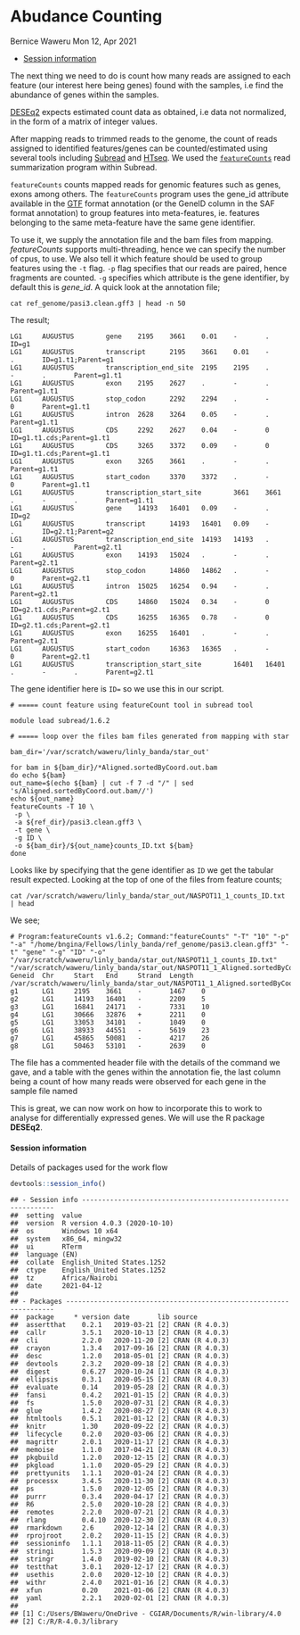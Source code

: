 Abudance Counting
================
Bernice Waweru
Mon 12, Apr 2021

-   [Session information](#session-information)

The next thing we need to do is count how many reads are assigned to
each feature (our interest here being genes) found with the samples, i.e
find the abundance of genes within the samples.

[DESEq2](https://genomebiology.biomedcentral.com/articles/10.1186/s13059-014-0550-8)
expects estimated count data as obtained, i.e data not normalized, in
the form of a matrix of integer values.

After mapping reads to trimmed reads to the genome, the count of reads
assigned to identified features/genes can be counted/estimated using
several tools including [Subread](http://bioinf.wehi.edu.au/subread/)
and [HTseq](https://htseq.readthedocs.io/en/master/). We used the
[`featureCounts`](http://bioinf.wehi.edu.au/featureCounts/) read
summarization program within Subread.

`featureCounts` counts mapped reads for genomic features such as genes,
exons among others. The `featureCounts` program uses the gene\_id
attribute available in the [GTF](https://mblab.wustl.edu/GTF22.html)
format annotation (or the GeneID column in the SAF format annotation) to
group features into meta-features, ie. features belonging to the same
meta-feature have the same gene identifier.

To use it, we supply the annotation file and the bam files from mapping.
*featureCounts* supports multi-threading, hence we can specify the
number of cpus, to use. We also tell it which feature should be used to
group features using the `-t` flag. `-p` flag specifies that our reads
are paired, hence fragments are counted. `-g` specifies which attribute
is the gene identifier, by default this is *gene\_id*. A quick look at
the annotation file;

    cat ref_genome/pasi3.clean.gff3 | head -n 50

The result;

    LG1     AUGUSTUS        gene    2195    3661    0.01    -       .       ID=g1
    LG1     AUGUSTUS        transcript      2195    3661    0.01    -       .       ID=g1.t1;Parent=g1
    LG1     AUGUSTUS        transcription_end_site  2195    2195    .       -       .       Parent=g1.t1
    LG1     AUGUSTUS        exon    2195    2627    .       -       .       Parent=g1.t1
    LG1     AUGUSTUS        stop_codon      2292    2294    .       -       0       Parent=g1.t1
    LG1     AUGUSTUS        intron  2628    3264    0.05    -       .       Parent=g1.t1
    LG1     AUGUSTUS        CDS     2292    2627    0.04    -       0       ID=g1.t1.cds;Parent=g1.t1
    LG1     AUGUSTUS        CDS     3265    3372    0.09    -       0       ID=g1.t1.cds;Parent=g1.t1
    LG1     AUGUSTUS        exon    3265    3661    .       -       .       Parent=g1.t1
    LG1     AUGUSTUS        start_codon     3370    3372    .       -       0       Parent=g1.t1
    LG1     AUGUSTUS        transcription_start_site        3661    3661    .       -       .       Parent=g1.t1
    LG1     AUGUSTUS        gene    14193   16401   0.09    -       .       ID=g2
    LG1     AUGUSTUS        transcript      14193   16401   0.09    -       .       ID=g2.t1;Parent=g2
    LG1     AUGUSTUS        transcription_end_site  14193   14193   .       -       .       Parent=g2.t1
    LG1     AUGUSTUS        exon    14193   15024   .       -       .       Parent=g2.t1
    LG1     AUGUSTUS        stop_codon      14860   14862   .       -       0       Parent=g2.t1
    LG1     AUGUSTUS        intron  15025   16254   0.94    -       .       Parent=g2.t1
    LG1     AUGUSTUS        CDS     14860   15024   0.34    -       0       ID=g2.t1.cds;Parent=g2.t1
    LG1     AUGUSTUS        CDS     16255   16365   0.78    -       0       ID=g2.t1.cds;Parent=g2.t1
    LG1     AUGUSTUS        exon    16255   16401   .       -       .       Parent=g2.t1
    LG1     AUGUSTUS        start_codon     16363   16365   .       -       0       Parent=g2.t1
    LG1     AUGUSTUS        transcription_start_site        16401   16401   .       -       .       Parent=g2.t1

The gene identifier here is `ID=` so we use this in our script.


    # ===== count feature using featureCount tool in subread tool

    module load subread/1.6.2

    # ===== loop over the files bam files generated from mapping with star

    bam_dir='/var/scratch/waweru/linly_banda/star_out'

    for bam in ${bam_dir}/*Aligned.sortedByCoord.out.bam
    do echo ${bam}
    out_name=$(echo ${bam} | cut -f 7 -d "/" | sed 's/Aligned.sortedByCoord.out.bam//')
    echo ${out_name}
    featureCounts -T 10 \
     -p \
     -a ${ref_dir}/pasi3.clean.gff3 \
     -t gene \
     -g ID \
     -o ${bam_dir}/${out_name}counts_ID.txt ${bam}
    done

Looks like by specifying that the gene identifier as `ID` we get the
tabular result expected. Looking at the top of one of the files from
feature counts;

    cat /var/scratch/waweru/linly_banda/star_out/NASPOT11_1_counts_ID.txt | head

We see;

    # Program:featureCounts v1.6.2; Command:"featureCounts" "-T" "10" "-p" "-a" "/home/bngina/Fellows/linly_banda/ref_genome/pasi3.clean.gff3" "-t" "gene" "-g" "ID" "-o" "/var/scratch/waweru/linly_banda/star_out/NASPOT11_1_counts_ID.txt" "/var/scratch/waweru/linly_banda/star_out/NASPOT11_1_Aligned.sortedByCoord.out.bam"
    Geneid  Chr     Start   End     Strand  Length  /var/scratch/waweru/linly_banda/star_out/NASPOT11_1_Aligned.sortedByCoord.out.bam
    g1      LG1     2195    3661    -       1467    0
    g2      LG1     14193   16401   -       2209    5
    g3      LG1     16841   24171   -       7331    10
    g4      LG1     30666   32876   +       2211    0
    g5      LG1     33053   34101   -       1049    0
    g6      LG1     38933   44551   -       5619    23
    g7      LG1     45865   50081   -       4217    26
    g8      LG1     50463   53101   -       2639    0

The file has a commented header file with the details of the command we
gave, and a table with the genes within the annotation fie, the last
column being a count of how many reads were observed for each gene in
the sample file named

This is great, we can now work on how to incorporate this to work to
analyse for differentially expressed genes. We will use the R package
**DESEq2**.

#### Session information

Details of packages used for the work flow

``` r
devtools::session_info()
```

    ## - Session info ---------------------------------------------------------------
    ##  setting  value                       
    ##  version  R version 4.0.3 (2020-10-10)
    ##  os       Windows 10 x64              
    ##  system   x86_64, mingw32             
    ##  ui       RTerm                       
    ##  language (EN)                        
    ##  collate  English_United States.1252  
    ##  ctype    English_United States.1252  
    ##  tz       Africa/Nairobi              
    ##  date     2021-04-12                  
    ## 
    ## - Packages -------------------------------------------------------------------
    ##  package     * version date       lib source        
    ##  assertthat    0.2.1   2019-03-21 [2] CRAN (R 4.0.3)
    ##  callr         3.5.1   2020-10-13 [2] CRAN (R 4.0.3)
    ##  cli           2.2.0   2020-11-20 [2] CRAN (R 4.0.3)
    ##  crayon        1.3.4   2017-09-16 [2] CRAN (R 4.0.3)
    ##  desc          1.2.0   2018-05-01 [2] CRAN (R 4.0.3)
    ##  devtools      2.3.2   2020-09-18 [2] CRAN (R 4.0.3)
    ##  digest        0.6.27  2020-10-24 [1] CRAN (R 4.0.3)
    ##  ellipsis      0.3.1   2020-05-15 [2] CRAN (R 4.0.3)
    ##  evaluate      0.14    2019-05-28 [2] CRAN (R 4.0.3)
    ##  fansi         0.4.2   2021-01-15 [2] CRAN (R 4.0.3)
    ##  fs            1.5.0   2020-07-31 [2] CRAN (R 4.0.3)
    ##  glue          1.4.2   2020-08-27 [2] CRAN (R 4.0.3)
    ##  htmltools     0.5.1   2021-01-12 [2] CRAN (R 4.0.3)
    ##  knitr         1.30    2020-09-22 [2] CRAN (R 4.0.3)
    ##  lifecycle     0.2.0   2020-03-06 [2] CRAN (R 4.0.3)
    ##  magrittr      2.0.1   2020-11-17 [2] CRAN (R 4.0.3)
    ##  memoise       1.1.0   2017-04-21 [2] CRAN (R 4.0.3)
    ##  pkgbuild      1.2.0   2020-12-15 [2] CRAN (R 4.0.3)
    ##  pkgload       1.1.0   2020-05-29 [2] CRAN (R 4.0.3)
    ##  prettyunits   1.1.1   2020-01-24 [2] CRAN (R 4.0.3)
    ##  processx      3.4.5   2020-11-30 [2] CRAN (R 4.0.3)
    ##  ps            1.5.0   2020-12-05 [2] CRAN (R 4.0.3)
    ##  purrr         0.3.4   2020-04-17 [2] CRAN (R 4.0.3)
    ##  R6            2.5.0   2020-10-28 [2] CRAN (R 4.0.3)
    ##  remotes       2.2.0   2020-07-21 [2] CRAN (R 4.0.3)
    ##  rlang         0.4.10  2020-12-30 [2] CRAN (R 4.0.3)
    ##  rmarkdown     2.6     2020-12-14 [2] CRAN (R 4.0.3)
    ##  rprojroot     2.0.2   2020-11-15 [2] CRAN (R 4.0.3)
    ##  sessioninfo   1.1.1   2018-11-05 [2] CRAN (R 4.0.3)
    ##  stringi       1.5.3   2020-09-09 [2] CRAN (R 4.0.3)
    ##  stringr       1.4.0   2019-02-10 [2] CRAN (R 4.0.3)
    ##  testthat      3.0.1   2020-12-17 [2] CRAN (R 4.0.3)
    ##  usethis       2.0.0   2020-12-10 [2] CRAN (R 4.0.3)
    ##  withr         2.4.0   2021-01-16 [2] CRAN (R 4.0.3)
    ##  xfun          0.20    2021-01-06 [2] CRAN (R 4.0.3)
    ##  yaml          2.2.1   2020-02-01 [2] CRAN (R 4.0.3)
    ## 
    ## [1] C:/Users/BWaweru/OneDrive - CGIAR/Documents/R/win-library/4.0
    ## [2] C:/R/R-4.0.3/library
